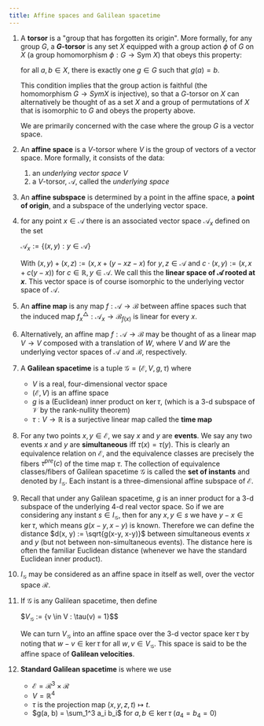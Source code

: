 ```yaml
---
title: Affine spaces and Galilean spacetime
---
```

1. A **torsor** is a "group that has forgotten its origin". More formally, for any group $G$, a **$G$-torsor** is any set $X$ equipped with a group action $\phi$ of $G$ on $X$ (a group homomorphism $\phi: G \to \text{Sym } X$) that obeys this property:

    for all $a, b \in X$, there is exactly one $g \in G$ such that $g(a) = b$.

    This condition implies that the group action is faithful (the homomorphism $G \to Sym X$ is injective), so that a $G$-torsor on $X$ can alternatively be thought of as a set $X$ and a group of permutations of $X$ that is isomorphic to $G$ and obeys the property above.

    We are primarily concerned with the case where the group $G$ is a vector space.

2. An **affine space** is a $V$-torsor where $V$ is the group of vectors of a vector space. More formally, it consists of the data:

     1. an *underlying vector space* $V$
     2. a $V$-torsor, $\mathcal{A}$, called the *underlying space*

3. An **affine subspace** is determined by a point in the affine space, a **point of origin**, and a subspace of the underlying vector space.

4. for any point $x \in \mathcal{A}$ there is an associated vector space $\mathcal{A}_x$ defined on the set 

    $\mathcal{A}_x := \{(x, y) : y \in \mathcal{A} \}$

    With $(x, y) + (x,z) := (x, x + (y-x  z-x)$ for $y, z \in \mathcal{A}$ and $c \cdot (x, y) := (x, x + c(y-x))$ for $c \in \mathbb{R}, y \in \mathcal{A}$. We call this the **linear space of $\mathcal{A}$ rooted at $x$**. This vector space is of course isomorphic to the underlying vector space of $\mathcal{A}$.

5. An **affine map** is any map $f: \mathcal{A} \to \mathcal{B}$ between affine spaces such that the induced map $f_x^{\triangle}: \mathcal{A}_x \to \mathcal{B}_{f(x)}$ is linear for every $x$.

6. Alternatively, an affine map $f: \mathcal{A} \to \mathcal{B}$ may be thought of as a linear map $V \to V$ composed with a translation of $W$, where $V$ and $W$ are the underlying vector spaces of $\mathcal{A}$ and $\mathcal{B}$, respectively.


7. A **Galilean spacetime** is a tuple $\mathcal{G} = (\mathcal{E}, V, g, \tau)$ where

     - $V$ is a real, four-dimensional vector space
     - $(\mathcal{E}, V)$ is an affine space
     - $g$ is a (Euclidean) inner product on $\ker \tau$, (which is a 3-d subspace of $\mathcal{V}$ by the rank-nullity theorem)
     - $\tau: V \to \mathbb{R}$ is a surjective linear map called the **time map**

8. For any two points $x, y \in \mathcal{E}$, we say $x$ and $y$ are **events**. We say any two events $x$ and $y$ are **simultaneous** iff $\tau(x) = \tau(y)$. This is clearly an equivalence relation on $\mathcal{E}$, and the equivalence classes are precisely the fibers $\tau^{pre}(c)$ of the time map $\tau$. The collection of equivalence classes/fibers of Galilean spacetime $\mathcal{G}$ is called the **set of instants** and denoted by $I_{\mathcal{G}}$. Each instant is a three-dimensional affine subspace of $\mathcal{E}$.

9. Recall that under any Galilean spacetime, $g$ is an inner product for a 3-d subspace of the underlying 4-d real vector space. So if we are considering any instant $s \in I_{\mathcal{G}}$, then for any $x, y \in s$ we have $y - x \in \ker \tau$, which means $g(x-y, x-y)$ is known. Therefore we can define the distance $d(x, y) := \sqrt{g(x-y, x-y)}$ between simultaneous events $x$ and $y$ (but not between non-simultaneous events). The distance here is often the familiar Euclidean distance (whenever we have the standard Euclidean inner product).


10. $I_{\mathcal{G}}$ may be considered as an affine space in itself as well, over the vector space $\mathcal{R}$.

11. If $\mathcal{G}$ is any Galilean spacetime, then define

    $$V_{\mathcal{G}}$ := \{v \in V : \tau(v) = 1\}$$

    We can turn $V_{\mathcal{G}}$ into an affine space over the 3-d vector space $\ker \tau$ by noting that $w - v \in \ker \tau$ for all $w, v \in V_{\mathcal{G}}$. This space is said to be the affine space of **Galilean velocities**.

12. **Standard Galilean spacetime** is where we use

     - $\mathcal{E} = \mathcal{R}^3 \times \mathcal{R}$
     - $V = \mathbb{R}^4$
     - $\tau$ is the projection map $(x,y,z,t) \mapsto t$.
     - $g(a, b) = \sum_1^3 a_i b_i$ for $a, b \in \ker \tau$ ($a_4 = b_4 = 0$)
